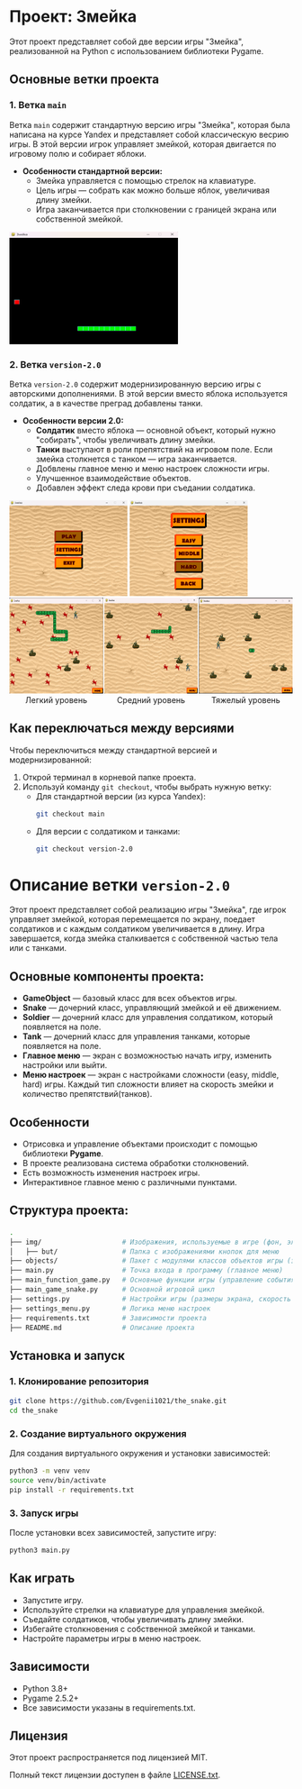 # Проект: Змейка

Этот проект представляет собой две версии игры "Змейка", реализованной на Python с использованием библиотеки Pygame.

## Основные ветки проекта

### 1. Ветка `main`
Ветка `main` содержит стандартную версию игры "Змейка", которая была написана на курсе Yandex и представляет собой классическую весрию игры. В этой версии игрок управляет змейкой, которая двигается по игровому полю и собирает яблоки.

- **Особенности стандартной версии:**
  - Змейка управляется с помощью стрелок на клавиатуре.
  - Цель игры — собрать как можно больше яблок, увеличивая длину змейки.
  - Игра заканчивается при столкновении с границей экрана или собственной змейкой.

<img src="img/screen/V1.png" alt="Стандартная версия" width="300" height="200">

### 2. Ветка `version-2.0`
Ветка `version-2.0` содержит модернизированную версию игры с авторскими дополнениями. В этой версии вместо яблока используется солдатик, а в качестве преград добавлены танки.

- **Особенности версии 2.0:**
  - **Солдатик** вместо яблока — основной объект, который нужно "собирать", чтобы увеличивать длину змейки.
  - **Танки** выступают в роли препятствий на игровом поле. Если змейка столкнется с танком — игра заканчивается.
  - Добвлены главное меню и меню настроек сложности игры.
  - Улучшенное взаимодействие объектов.
  - Добавлен эффект следа крови при съедании солдатика.

<img src="img/screen/Menu.png" alt="Меню" width="210" height="170">
<img src="img/screen/Settings.png" alt="Настройки" width="210" height="170">

<div style="display: flex; flex-direction: row; gap: 2px; margin: 0; padding: 0;">
  <figure style='margin: 0;'>
    <img src="img/screen/Easy.png" alt="Легкий уровень" width="210" height="170">
    <figcaption style='text-align: center;'>Легкий уровень</figcaption>
  </figure>

  <figure style='margin: 0;'>
    <img src="img/screen/Middle.png" alt="Средний уровень" width="210" height="170">
    <figcaption style='text-align: center;'>Средний уровень</figcaption>
  </figure>

  <figure style='margin: 0;'>
    <img src="img/screen/Hard.png" alt="Тяжелый уровень" width="210" height="170">
    <figcaption style='text-align: center;'>Тяжелый уровень</figcaption>
  </figure>
</div>

## Как переключаться между версиями

Чтобы переключиться между стандартной версией и модернизированной:
1. Открой терминал в корневой папке проекта.
2. Используй команду `git checkout`, чтобы выбрать нужную ветку:
   - Для стандартной версии (из курса Yandex):
     ```bash
     git checkout main
     ```
   - Для версии с солдатиком и танками:
     ```bash
     git checkout version-2.0
     ```

# Описание ветки `version-2.0`

Этот проект представляет собой реализацию игры "Змейка", где игрок управляет змейкой, которая перемещается по экрану,
поедает солдатиков и с каждым солдатиком увеличивается в длину. Игра завершается, когда змейка сталкивается с собственной частью тела
или с танками.

## Основные компоненты проекта:

- **GameObject** — базовый класс для всех объектов игры.
- **Snake** — дочерний класс, управляющий змейкой и её движением.
- **Soldier** — дочерний класс для управления солдатиком, который появляется на поле.
- **Tank** — дочерний класс для управления танками, которые появляется на поле.
- **Главное меню** — экран с возможностью начать игру, изменить настройки или выйти.
- **Меню настроек** — экран с настройками сложности (easy, middle, hard) игры. Каждый тип сложности влияет на скорость змейки и количество препятствий(танков).

## Особенности

- Отрисовка и управление объектами происходит с помощью библиотеки **Pygame**.
- В проекте реализована система обработки столкновений.
- Есть возможность изменения настроек игры.
- Интерактивное главное меню с различными пунктами.

## Структура проекта:

```bash
.
├── img/                    # Изображения, используемые в игре (фон, элементы меню)
│   ├── but/                # Папка с изображениями кнопок для меню
├── objects/                # Пакет с модулями классов объектов игры (змейка, меню и т.д.)
├── main.py                 # Точка входа в программу (главное меню)
├── main_function_game.py   # Основные функции игры (управление событиями)
├── main_game_snake.py      # Основной игровой цикл
├── settings.py             # Настройки игры (размеры экрана, скорость и т.д.)
├── settings_menu.py        # Логика меню настроек
├── requirements.txt        # Зависимости проекта
├── README.md               # Описание проекта
```

## Установка и запуск

### 1. Клонирование репозитория

```bash
git clone https://github.com/Evgenii1021/the_snake.git
cd the_snake
```

### 2. Создание виртуального окружения
   Для создания виртуального окружения и установки зависимостей:

```bash
python3 -m venv venv
source venv/bin/activate
pip install -r requirements.txt
```

### 3. Запуск игры
   После установки всех зависимостей, запустите игру:

```bash
python3 main.py
```

## Как играть
- Запустите игру.
- Используйте стрелки на клавиатуре для управления змейкой.
- Съедайте солдатиков, чтобы увеличивать длину змейки.
- Избегайте столкновения c собственной змейкой и танками.
- Настройте параметры игры в меню настроек.


## Зависимости
- Python 3.8+
- Pygame 2.5.2+
- Все зависимости указаны в requirements.txt.

## Лицензия
Этот проект распространяется под лицензией MIT.

Полный текст лицензии доступен в файле [LICENSE.txt](./LICENSE.txt).
